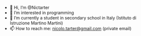 - 👋 Hi, I’m @Nictarter
- 👀 I’m interested in programming
- 🌱 I’m currently a student in secondary school in Italy (Istituto di Istruzione Martino Martini)
- 📫 How to reach me: nicolo.tarter@gmail.com (private email)
